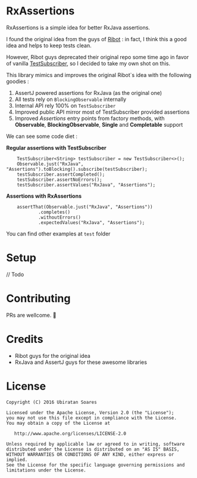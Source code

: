 # RxAssertions

RxAssertions is a simple idea for better RxJava assertions. 

I found the original idea from the guys of [Ribot](https://github.com/ribot/assertj-rx) : in fact, I think this a good idea and helps to keep tests clean.

However, Ribot guys deprecated their original repo some time ago in favor of vanilla [TestSubscriber](http://reactivex.io/RxJava/javadoc/rx/observers/TestSubscriber.html), so I decided to take my own shot on this.

This library mimics and improves the original Ribot`s idea with the following goodies :

1. AssertJ powered assertions for RxJava (as the original one)
2. All tests rely on `BlockingObservable` internally
2. Internal API rely 100% on `TestSubscriber`
3. Improved public API mirror most of TestSubscriber provided assertions
4. Improved _Assertions_ entry points from factory methods, with **Observable**, **BlockingObservable**, **Single** and **Completable** support

We can see some code diet :

**Regular assertions with TestSubscriber**

        TestSubscriber<String> testSubscriber = new TestSubscriber<>();
        Observable.just("RxJava", "Assertions").toBlocking().subscribe(testSubscriber);
        testSubscriber.assertCompleted();
        testSubscriber.assertNoErrors();
        testSubscriber.assertValues("RxJava", "Assertions");



**Assertions with RxAssertions**

        assertThat(Observable.just("RxJava", "Assertions"))
                .completes()
                .withoutErrors()
                .expectedValues("RxJava", "Assertions");


You can find other examples at `test` folder

# Setup

// Todo

# Contributing

PRs are wellcome. :rocket:

# Credits

- Ribot guys for the original idea
- RxJava and AssertJ guys for these awesome libraries

# License

```
Copyright (C) 2016 Ubiratan Soares

Licensed under the Apache License, Version 2.0 (the "License");
you may not use this file except in compliance with the License.
You may obtain a copy of the License at

   http://www.apache.org/licenses/LICENSE-2.0

Unless required by applicable law or agreed to in writing, software
distributed under the License is distributed on an "AS IS" BASIS,
WITHOUT WARRANTIES OR CONDITIONS OF ANY KIND, either express or implied.
See the License for the specific language governing permissions and
limitations under the License.
```


